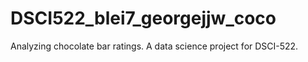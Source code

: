 # DSCI522_blei7_georgejjw_coco
Analyzing chocolate bar ratings. A data science project for DSCI-522.

